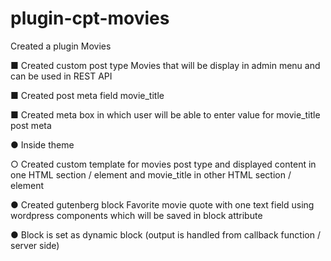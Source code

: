 # plugin-cpt-movies

Created a plugin Movies

■ Created custom post type Movies that will be display in admin menu and can be used in REST API

■ Created post meta field movie_title

■ Created meta box  in which user will be able to enter value for movie_title post meta


● Inside theme

○ Created custom template for movies post type and displayed content in one HTML section / element and movie_title in other
HTML section / element

● Created gutenberg block Favorite movie quote with one text field using wordpress components which will be saved in block attribute

● Block is set as dynamic block (output is handled from callback function / server side)

